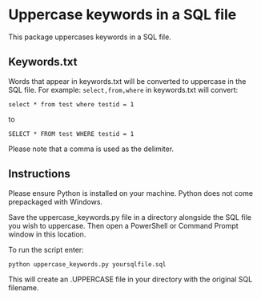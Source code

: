 # Uppercase keywords in a SQL file
This package uppercases keywords in a SQL file.

## Keywords.txt
Words that appear in keywords.txt will be converted to uppercase in the SQL file. For example: ```select,from,where``` in keywords.txt will convert:

```
select * from test where testid = 1
```

to

```
SELECT * FROM test WHERE testid = 1
```

Please note that a comma is used as the delimiter.

## Instructions
Please ensure Python is installed on your machine. Python does not come prepackaged with Windows.

Save the uppercase_keywords.py file in a directory alongside the SQL file you wish to uppercase. Then open a PowerShell or Command Prompt window in this location.

To run the script enter:

```
python uppercase_keywords.py yoursqlfile.sql
```
This will create an .UPPERCASE file in your directory with the original SQL filename.
